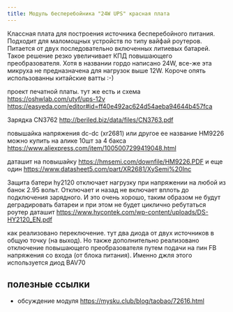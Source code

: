 ```yaml
---
title: Модуль бесперебойника "24W UPS" красная плата
---
```


Классная плата для построения источника бесперебойного питания. Подходит для маломощных устройств по типу вайфай роутеров. Питается от двух последовательно включенных литиевых батарей. Такое решение резко увеличивает КПД повышающего преобразователя. Хотя в названии гордо написано 24W, все-же эта микруха не предназначена для нагрузок выше 12W. Короче опять использованны китайские ватты :-) 

проект печатной платы. тут же есть и схема 
<https://oshwlab.com/utyf/ups-12v> 
<https://easyeda.com/editor#id=ff40e492ac624d54aeba94644b457fca>


Зарядка CN3762 <http://beriled.biz/data/files/CN3763.pdf>

повышайка напряжения dc-dc (xr2681) или другое ее название HM9226
можно купить на алике 10шт за 4 бакса
<https://www.aliexpress.com/item/1005007299419048.html>

даташит на повышайку <https://hmsemi.com/downfile/HM9226.PDF>
и еще один <https://www.datasheet5.com/part/XR2681/XySemi%20Inc>


Защита батери hy2120 отключает нагрузку при напряжении на любой из банок 2.95 вольт. Отключает и назад не включает вплоть до подключения зарядного. И это очень хорошо, таким образом не будут деградировать батареи и при этом не будет циклично ребутаться роутер
даташит <https://www.hycontek.com/wp-content/uploads/DS-HY2120_EN.pdf>

как реализовано переключение. тут два диода от двух источников  в общую точку (на выход). Но также дополнительно реализовано отключение повышающего преобразователя путем подачи на пин FB напряжения со входа (от блока питания). Именно джля этого используется диод BAV70

## полезные ссылки
- обсуждение модуля <https://mysku.club/blog/taobao/72616.html>